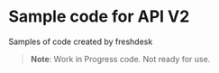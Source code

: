 Sample code for API V2
======================

Samples of code created by freshdesk

> **Note**: Work in Progress code. Not ready for use.
